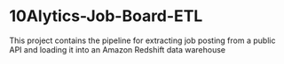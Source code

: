 # 10Alytics-Job-Board-ETL
This project contains the pipeline for extracting job posting from a public API and loading it into an Amazon Redshift data warehouse
